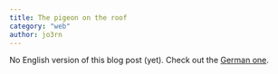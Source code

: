 ```yaml
---
title: The pigeon on the roof
category: "web"
author: jo3rn
---
```


No English version of this blog post (yet). Check out the [German one](/de/blog/avian-carriers).
